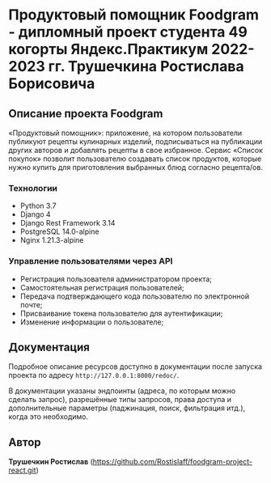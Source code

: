 # Продуктовый помощник Foodgram - дипломный проект студента 49 когорты Яндекс.Практикум 2022-2023 гг. Трушечкина Ростислава Борисовича

## Описание проекта Foodgram
«Продуктовый помощник»: приложение, на котором пользователи публикуют рецепты кулинарных изделий, подписываться на публикации других авторов и добавлять рецепты в свое избранное.
Сервис «Список покупок» позволит пользователю создавать список продуктов, которые нужно купить для приготовления выбранных блюд согласно рецепта/ов.

### Технологии

- Python 3.7
- Django 4
- Django Rest Framework 3.14
- PostgreSQL 14.0-alpine
- Nginx 1.21.3-alpine

### Управление пользователями через API

- Регистрация пользователя администратором проекта;
- Самостоятельная регистрация пользователей;
- Передача подтверждающего кода пользователю по электронной почте;
- Присваивание токена пользователю для аутентификации;
- Изменение информации о пользователе;

## Документация
Подробное описание ресурсов доступно в документации после запуска проекта по адресу `http://127.0.0.1:8000/redoc/`.

В документации указаны эндпоинты (адреса, по которым можно сделать запрос), разрешённые типы запросов, права доступа и дополнительные параметры (паджинация, поиск, фильтрация итд.), когда это необходимо.

## Автор
**Трушечкин Ростислав**
(https://github.com/Rostislaff/foodgram-project-react.git)